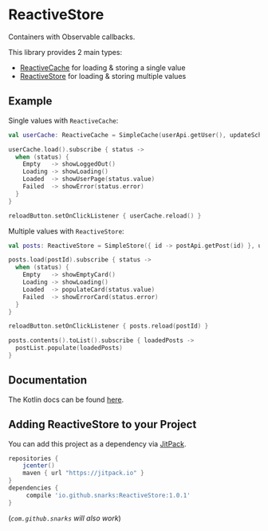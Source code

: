 # ReactiveStore
Containers with Observable callbacks.

This library provides 2 main types:
- [ReactiveCache](https://snarks.github.io/ReactiveStore/kotlin-docs/1.0.1/io.github.snarks.reactivestore.caches/-reactive-cache/index.html)
  for loading & storing a single value
- [ReactiveStore](https://snarks.github.io/ReactiveStore/kotlin-docs/1.0.1/io.github.snarks.reactivestore.stores/-reactive-store/index.html)
  for loading & storing multiple values

## Example
Single values with `ReactiveCache`:
```kotlin
val userCache: ReactiveCache = SimpleCache(userApi.getUser(), updateScheduler = uiScheduler)

userCache.load().subscribe { status ->
  when (status) {
    Empty   -> showLoggedOut()
    Loading -> showLoading()
    Loaded  -> showUserPage(status.value)
    Failed  -> showError(status.error)
  }
}

reloadButton.setOnClickListener { userCache.reload() }
```

Multiple values with `ReactiveStore`:
```kotlin
val posts: ReactiveStore = SimpleStore({ id -> postApi.getPost(id) }, updateScheduler = uiScheduler)

posts.load(postId).subscribe { status ->
  when (status) {
    Empty   -> showEmptyCard()
    Loading -> showLoading()
    Loaded  -> populateCard(status.value)
    Failed  -> showErrorCard(status.error)
  }
}

reloadButton.setOnClickListener { posts.reload(postId) }

posts.contents().toList().subscribe { loadedPosts ->
  postList.populate(loadedPosts)
}
```

## Documentation
The Kotlin docs can be found [here](https://snarks.github.io/ReactiveStore/kotlin-docs/1.0.1/).

## Adding ReactiveStore to your Project
You can add this project as a dependency via [JitPack](https://jitpack.io/).

```gradle
repositories {
    jcenter()
    maven { url "https://jitpack.io" }
}
dependencies {
     compile 'io.github.snarks:ReactiveStore:1.0.1'
}
```
(_`com.github.snarks` will also work_)
